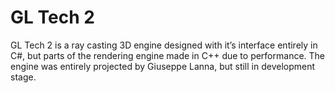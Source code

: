 # GL Tech 2
GL Tech 2 is a ray casting 3D engine designed with it’s interface entirely in C#, but parts of the rendering engine made in C++ due to performance. The engine was entirely projected by Giuseppe Lanna, but still in development stage.
